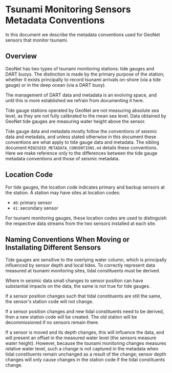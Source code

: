 # Tsunami Monitoring Sensors Metadata Conventions

In this document we describe the metadata conventions used for GeoNet sensors that monitor tsunami.

## Overview

GeoNet has two types of tsunami monitoring stations: tide gauges and DART buoys. The distinction is made by the primary purpose of the station; whether it exists principally to record tsunami arrivals on-shore (via a tide gauge) or in the deep ocean (via a DART buoy).

The management of DART data and metadata is an evolving space, and until this is more established we refrain from documenting it here.

Tide gauge stations operated by GeoNet are not measuring absolute sea level, as they are not fully calibrated to the mean sea level. Data obtained by GeoNet tide gauges are measuring water height above the sensor.

Tide gauge data and metadata mostly follow the conventions of seismic data and metadata, and unless stated otherwise in this document these conventions are what apply to tide gauge data and metadata. The sibling document `MINISEED_METADATA_CONVENTIONS.md` details these conventions. Here we make reference only to the differences between the tide gauge metadata conventions and those of seismic metadata.

## Location Code

For tide gauges, the location code indicates primary and backup sensors at the station. A station may have sites at location codes:
- `40`: primary sensor
- `41`: secondary sensor

For tsunami monitoring gauges, these location codes are used to distinguish the respective data streams from the two sensors installed at each site.

## Naming Conventions When Moving or Installating Different Sensors

Tide gauges are sensitive to the overlying water column, which is principally influenced by sensor depth and local tides. To correctly represent data measured at tsunami monitoring sites, tidal constituents must be derived.

Where in seismic data small changes to sensor position can have substantial impacts on the data, the same is not true for tide gauges.

If a sensor position changes such that tidal constituents are still the same, the sensor's station code will not change.

If a sensor position changes and new tidal constituents need to be derived, then a new station code will be created. The old station will be decommissioned if no sensors remain there.

If a sensor is moved and its depth changes, this will influence the data, and will present an offset in the measured water level (the sensors measure water height). However, because the tsunami monitoring changes measures relative water level, such a change is not captured in the metadata when tidal constituents remain unchanged as a result of the change; sensor depth changes will only cause changes in the station code if the tidal constituents change.
